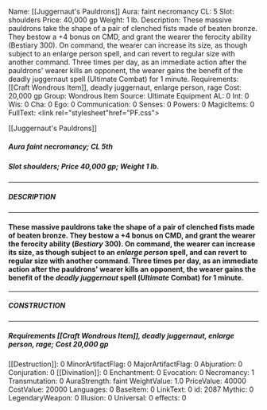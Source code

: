 Name: [[Juggernaut's Pauldrons]]
Aura: faint necromancy
CL: 5
Slot: shoulders
Price: 40,000 gp
Weight: 1 lb.
Description: These massive pauldrons take the shape of a pair of clenched fists made of beaten bronze. They bestow a +4 bonus on CMD, and grant the wearer the ferocity ability (Bestiary 300). On command, the wearer can increase its size, as though subject to an enlarge person spell, and can revert to regular size with another command. Three times per day, as an immediate action after the pauldrons' wearer kills an opponent, the wearer gains the benefit of the deadly juggernaut spell (Ultimate Combat) for 1 minute.
Requirements: [[Craft Wondrous Item]], deadly juggernaut, enlarge person, rage
Cost: 20,000 gp
Group: Wondrous Item
Source: Ultimate Equipment
AL: 0
Int: 0
Wis: 0
Cha: 0
Ego: 0
Communication: 0
Senses: 0
Powers: 0
MagicItems: 0
FullText: <link rel="stylesheet"href="PF.css"><div class="heading"><p class="alignleft">[[Juggernaut's Pauldrons]]</p><div style="clear: both;"></div></div><div><h5><b>Aura </b>faint necromancy; <b>CL </b>5th</h5><h5><b>Slot </b>shoulders; <b>Price </b>40,000 gp; <b>Weight </b>1 lb.</h5></div><hr/><div><h5><b>DESCRIPTION</b></h5></div><hr/><div><h4><p>These massive pauldrons take the shape of a pair of clenched fists made of beaten bronze. They bestow a +4 bonus on CMD, and grant the wearer the ferocity ability (<i>Bestiary</i> 300). On command, the wearer can increase its size, as though subject to an <i>enlarge person</i> spell, and can revert to regular size with another command. Three times per day, as an immediate action after the pauldrons' wearer kills an opponent, the wearer gains the benefit of the <i>deadly juggernaut</i> spell (<i>Ultimate</i> Combat) for 1 minute.</p></h4></div><hr/><div><h5><b>CONSTRUCTION</b></h5></div><hr/><div><h5><b>Requirements </b>[[Craft Wondrous Item]], <i>deadly juggernaut</i>, <i>enlarge person</i>, <i>rage</i>; <b>Cost </b>20,000 gp</h5></div>
[[Destruction]]: 0
MinorArtifactFlag: 0
MajorArtifactFlag: 0
Abjuration: 0
Conjuration: 0
[[Divination]]: 0
Enchantment: 0
Evocation: 0
Necromancy: 1
Transmutation: 0
AuraStrength: faint
WeightValue: 1.0
PriceValue: 40000
CostValue: 20000
Languages: 0
BaseItem: 0
LinkText: 0
id: 2087
Mythic: 0
LegendaryWeapon: 0
Illusion: 0
Universal: 0
effects: 0
